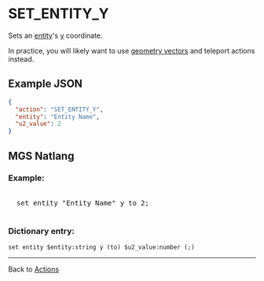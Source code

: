 # SET_ENTITY_Y

Sets an [entity](entities)'s [y](entities/entity_properties) coordinate.

In practice, you will likely want to use [geometry vectors](maps/vector_objects) and teleport actions instead.

## Example JSON

```json
{
  "action": "SET_ENTITY_Y",
  "entity": "Entity Name",
  "u2_value": 2
}
```

## MGS Natlang

### Example:

<pre class="HyperMD-codeblock mgs">

  <span class="verb">set</span> <span class="sigil">entity</span> <span class="string">"Entity Name"</span> <span class="target">y</span> <span class="operator">to</span> <span class="number">2</span><span class="terminator">;</span>

</pre>

### Dictionary entry:

```
set entity $entity:string y (to) $u2_value:number (;)
```

---

Back to [Actions](actions)
